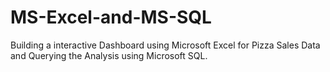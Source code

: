 # MS-Excel-and-MS-SQL
Building a interactive Dashboard using Microsoft Excel for Pizza Sales Data and Querying the Analysis using Microsoft SQL. 
